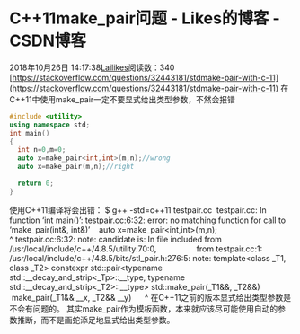 # C++11make_pair问题 - Likes的博客 - CSDN博客
2018年10月26日 14:17:38[Lailikes](https://me.csdn.net/songchuwang1868)阅读数：340
[https://stackoverflow.com/questions/32443181/stdmake-pair-with-c-11](https://stackoverflow.com/questions/32443181/stdmake-pair-with-c-11)
在C++11中使用make_pair一定不要显式给出类型参数，不然会报错
```cpp
#include <utility>
using namespace std;
int main()
{
  int n=0,m=0;
  auto x=make_pair<int,int>(m,n);//wrong
  auto x=make_pair(m,n);//right
 
  return 0;
}
```
使用C++11编译将会出错：
$ g++ -std=c++11 testpair.cc 
testpair.cc: In function ‘int main()’:
testpair.cc:6:32: error: no matching function for call to ‘make_pair(int&, int&)’
   auto x=make_pair<int,int>(m,n);
                                ^
testpair.cc:6:32: note: candidate is:
In file included from /usr/local/include/c++/4.8.5/utility:70:0,
                 from testpair.cc:1:
/usr/local/include/c++/4.8.5/bits/stl_pair.h:276:5: note: template<class _T1, class _T2> constexpr std::pair<typename std::__decay_and_strip<_Tp>::__type, typename std::__decay_and_strip<_T2>::__type> std::make_pair(_T1&&, _T2&&)
     make_pair(_T1&& __x, _T2&& __y)
     ^
在C++11之前的版本显式给出类型参数是不会有问题的。
其实make_pair作为模板函数，本来就应该尽可能使用自动的参数推断，而不是画蛇添足地显式给出类型参数。
